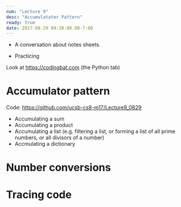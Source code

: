 ```yaml
---
num: "Lecture 9"
desc: "Accumulatator Pattern"
ready: true
date: 2017-08-29 09:30:00.00-7:00
---
```


* A conversation about notes sheets.

* Practicing 

Look at <https://codingbat.com>  (the Python tab)

# Accumulator pattern

Code: <https://github.com/ucsb-cs8-m17/Lecture9_0829>

* Accumulating a sum
* Accumulating a product
* Accumulating a list (e.g. filtering a list, or forming a list of all prime numbers, or all divisors of a number)
* Accmulating a dictionary

# Number conversions

# Tracing code
